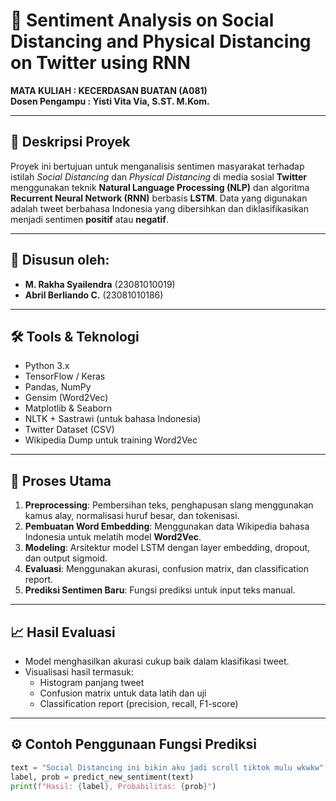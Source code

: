 # 🧠 Sentiment Analysis on Social Distancing and Physical Distancing on Twitter using RNN  
**MATA KULIAH : KECERDASAN BUATAN (A081)**  
**Dosen Pengampu : Yisti Vita Via, S.ST. M.Kom.**

---

## 📘 Deskripsi Proyek  
Proyek ini bertujuan untuk menganalisis sentimen masyarakat terhadap istilah *Social Distancing* dan *Physical Distancing* di media sosial **Twitter** menggunakan teknik **Natural Language Processing (NLP)** dan algoritma **Recurrent Neural Network (RNN)** berbasis **LSTM**. Data yang digunakan adalah tweet berbahasa Indonesia yang dibersihkan dan diklasifikasikan menjadi sentimen **positif** atau **negatif**.

---

## 👥 Disusun oleh:
- **M. Rakha Syailendra** (23081010019)
- **Abril Berliando C.**   (23081010186) 

---

## 🛠️ Tools & Teknologi
- Python 3.x  
- TensorFlow / Keras  
- Pandas, NumPy  
- Gensim (Word2Vec)  
- Matplotlib & Seaborn  
- NLTK + Sastrawi (untuk bahasa Indonesia)  
- Twitter Dataset (CSV)  
- Wikipedia Dump untuk training Word2Vec

---

## 🧪 Proses Utama
1. **Preprocessing**: Pembersihan teks, penghapusan slang menggunakan kamus alay, normalisasi huruf besar, dan tokenisasi.
2. **Pembuatan Word Embedding**: Menggunakan data Wikipedia bahasa Indonesia untuk melatih model **Word2Vec**.
3. **Modeling**: Arsitektur model LSTM dengan layer embedding, dropout, dan output sigmoid.
4. **Evaluasi**: Menggunakan akurasi, confusion matrix, dan classification report.
5. **Prediksi Sentimen Baru**: Fungsi prediksi untuk input teks manual.
---

## 📈 Hasil Evaluasi
- Model menghasilkan akurasi cukup baik dalam klasifikasi tweet.
- Visualisasi hasil termasuk:
  - Histogram panjang tweet
  - Confusion matrix untuk data latih dan uji
  - Classification report (precision, recall, F1-score)

---

## ⚙️ Contoh Penggunaan Fungsi Prediksi
```python
text = "Social Distancing ini bikin aku jadi scroll tiktok mulu wkwkw"
label, prob = predict_new_sentiment(text)
print(f"Hasil: {label}, Probabilitas: {prob}")

